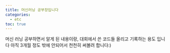 ```yaml
---
title: 머신러닝 공부장입니다
categories:
  - etc
toc: true
---
```



머신 러닝 공부하면서 알게 된 내용이랑, 대회에서 쓴 코드들 올리고 기록하는 용도 입니다
아직 3개월 정도 밖에 안되어서 천천히 써볼려 합니다:)

